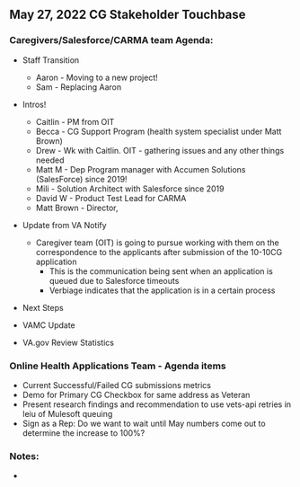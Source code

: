 ## May 27, 2022 CG Stakeholder Touchbase

### Caregivers/Salesforce/CARMA team Agenda:
- Staff Transition
     - Aaron - Moving to a new project!
     - Sam - Replacing Aaron

- Intros!
     - Caitlin - PM from OIT
     - Becca - CG Support Program (health system specialist under Matt Brown)
     - Drew - Wk with Caitlin. OIT - gathering issues and any other things needed
     - Matt M - Dep Program manager with Accumen Solutions (SalesForce) since 2019!
     - Mili - Solution Architect with Salesforce since 2019
     - David W - Product Test Lead for CARMA
     - Matt Brown - Director, 
- Update from VA Notify
     - Caregiver team (OIT) is going to pursue working with them on the correspondence to the applicants after submission of the 10-10CG application
          - This is the communication being sent when an application is queued due to Salesforce timeouts
          - Verbiage indicates that the application is in a certain process 

- Next Steps
- VAMC Update
- VA.gov Review Statistics

### Online Health Applications Team - Agenda items
- Current Successful/Failed CG submissions metrics
- Demo for Primary CG Checkbox for same address as Veteran
- Present research findings and recommendation to use vets-api retries in leiu of Mulesoft queuing
- Sign as a Rep: Do we want to wait until May numbers come out to determine the increase to 100%?

### Notes:
- 

